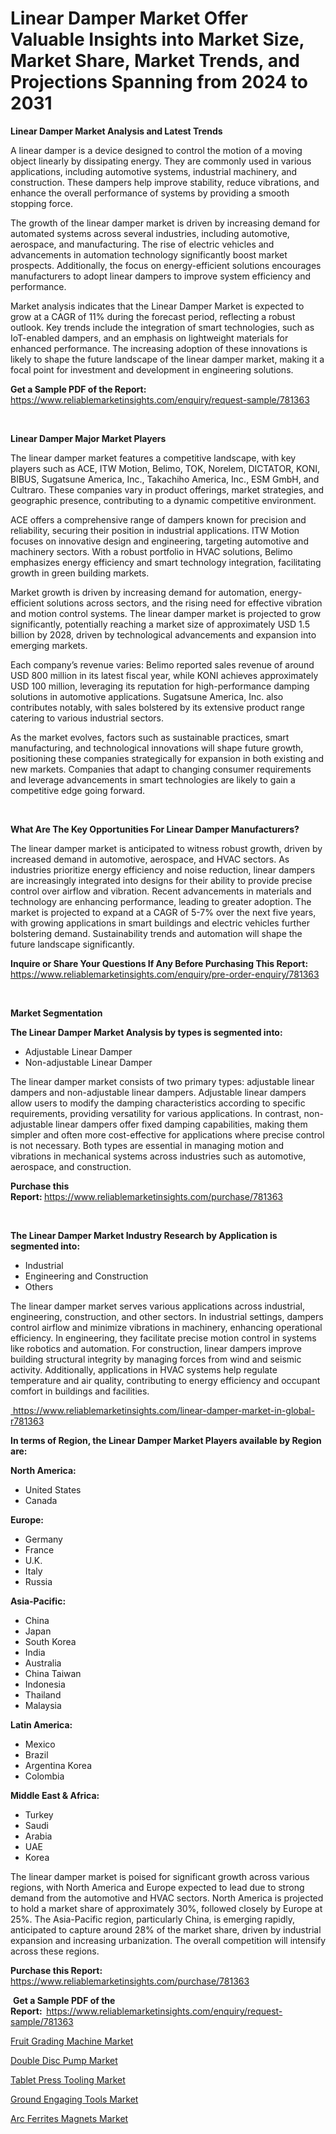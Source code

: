 <p><h1>Linear Damper Market Offer Valuable Insights into Market Size, Market Share, Market Trends, and Projections Spanning from 2024 to 2031</h1></p><p><strong>Linear Damper Market Analysis and Latest Trends</strong></p>
<p><p>A linear damper is a device designed to control the motion of a moving object linearly by dissipating energy. They are commonly used in various applications, including automotive systems, industrial machinery, and construction. These dampers help improve stability, reduce vibrations, and enhance the overall performance of systems by providing a smooth stopping force.</p><p>The growth of the linear damper market is driven by increasing demand for automated systems across several industries, including automotive, aerospace, and manufacturing. The rise of electric vehicles and advancements in automation technology significantly boost market prospects. Additionally, the focus on energy-efficient solutions encourages manufacturers to adopt linear dampers to improve system efficiency and performance.</p><p>Market analysis indicates that the Linear Damper Market is expected to grow at a CAGR of 11% during the forecast period, reflecting a robust outlook. Key trends include the integration of smart technologies, such as IoT-enabled dampers, and an emphasis on lightweight materials for enhanced performance. The increasing adoption of these innovations is likely to shape the future landscape of the linear damper market, making it a focal point for investment and development in engineering solutions.</p></p>
<p><strong>Get a Sample PDF of the Report:&nbsp;</strong> <a href="https://www.reliablemarketinsights.com/enquiry/request-sample/781363?utm_campaign=1400&utm_medium=2&utm_source=Github&utm_content=ia&utm_term=15102024&utm_id=linear-damper">https://www.reliablemarketinsights.com/enquiry/request-sample/781363</a></p>
<p>&nbsp;</p>
<p><strong>Linear Damper Major Market Players</strong></p>
<p><p>The linear damper market features a competitive landscape, with key players such as ACE, ITW Motion, Belimo, TOK, Norelem, DICTATOR, KONI, BIBUS, Sugatsune America, Inc., Takachiho America, Inc., ESM GmbH, and Cultraro. These companies vary in product offerings, market strategies, and geographic presence, contributing to a dynamic competitive environment.</p><p>ACE offers a comprehensive range of dampers known for precision and reliability, securing their position in industrial applications. ITW Motion focuses on innovative design and engineering, targeting automotive and machinery sectors. With a robust portfolio in HVAC solutions, Belimo emphasizes energy efficiency and smart technology integration, facilitating growth in green building markets.</p><p>Market growth is driven by increasing demand for automation, energy-efficient solutions across sectors, and the rising need for effective vibration and motion control systems. The linear damper market is projected to grow significantly, potentially reaching a market size of approximately USD 1.5 billion by 2028, driven by technological advancements and expansion into emerging markets.</p><p>Each company’s revenue varies: Belimo reported sales revenue of around USD 800 million in its latest fiscal year, while KONI achieves approximately USD 100 million, leveraging its reputation for high-performance damping solutions in automotive applications. Sugatsune America, Inc. also contributes notably, with sales bolstered by its extensive product range catering to various industrial sectors.</p><p>As the market evolves, factors such as sustainable practices, smart manufacturing, and technological innovations will shape future growth, positioning these companies strategically for expansion in both existing and new markets. Companies that adapt to changing consumer requirements and leverage advancements in smart technologies are likely to gain a competitive edge going forward.</p></p>
<p>&nbsp;</p>
<p><strong>What Are The Key Opportunities For Linear Damper Manufacturers?</strong></p>
<p><p>The linear damper market is anticipated to witness robust growth, driven by increased demand in automotive, aerospace, and HVAC sectors. As industries prioritize energy efficiency and noise reduction, linear dampers are increasingly integrated into designs for their ability to provide precise control over airflow and vibration. Recent advancements in materials and technology are enhancing performance, leading to greater adoption. The market is projected to expand at a CAGR of 5-7% over the next five years, with growing applications in smart buildings and electric vehicles further bolstering demand. Sustainability trends and automation will shape the future landscape significantly.</p></p>
<p><strong>Inquire or Share Your Questions If Any Before Purchasing This Report:</strong> <a href="https://www.reliablemarketinsights.com/enquiry/pre-order-enquiry/781363?utm_campaign=1400&utm_medium=2&utm_source=Github&utm_content=ia&utm_term=15102024&utm_id=linear-damper">https://www.reliablemarketinsights.com/enquiry/pre-order-enquiry/781363</a></p>
<p>&nbsp;</p>
<p><strong>Market Segmentation</strong></p>
<p><strong>The Linear Damper Market Analysis by types is segmented into:</strong></p>
<p><ul><li>Adjustable Linear Damper</li><li>Non-adjustable Linear Damper</li></ul></p>
<p><p>The linear damper market consists of two primary types: adjustable linear dampers and non-adjustable linear dampers. Adjustable linear dampers allow users to modify the damping characteristics according to specific requirements, providing versatility for various applications. In contrast, non-adjustable linear dampers offer fixed damping capabilities, making them simpler and often more cost-effective for applications where precise control is not necessary. Both types are essential in managing motion and vibrations in mechanical systems across industries such as automotive, aerospace, and construction.</p></p>
<p><strong>Purchase this Report:&nbsp;</strong><a href="https://www.reliablemarketinsights.com/purchase/781363?utm_campaign=1400&utm_medium=2&utm_source=Github&utm_content=ia&utm_term=15102024&utm_id=linear-damper">https://www.reliablemarketinsights.com/purchase/781363</a></p>
<p>&nbsp;</p>
<p><strong>The Linear Damper Market Industry Research by Application is segmented into:</strong></p>
<p><ul><li>Industrial</li><li>Engineering and Construction</li><li>Others</li></ul></p>
<p><p>The linear damper market serves various applications across industrial, engineering, construction, and other sectors. In industrial settings, dampers control airflow and minimize vibrations in machinery, enhancing operational efficiency. In engineering, they facilitate precise motion control in systems like robotics and automation. For construction, linear dampers improve building structural integrity by managing forces from wind and seismic activity. Additionally, applications in HVAC systems help regulate temperature and air quality, contributing to energy efficiency and occupant comfort in buildings and facilities.</p></p>
<p><a href="https://www.reliablemarketinsights.com/linear-damper-market-in-global-r781363?utm_campaign=1400&utm_medium=2&utm_source=Github&utm_content=ia&utm_term=15102024&utm_id=linear-damper">&nbsp;https://www.reliablemarketinsights.com/linear-damper-market-in-global-r781363</a></p>
<p><strong>In terms of Region, the Linear Damper Market Players available by Region are:</strong></p>
<p>
    <p> <strong> North America: </strong>
        <ul>
            <li>United States</li>
            <li>Canada</li>
        </ul>
        </p> 
    <p> <strong> Europe: </strong>
        <ul>
            <li>Germany</li>
            <li>France</li>
            <li>U.K.</li>
            <li>Italy</li>
            <li>Russia</li>
        </ul>
        </p> 
    <p> <strong> Asia-Pacific: </strong>
        <ul>
            <li>China</li>
            <li>Japan</li>
            <li>South Korea</li>
            <li>India</li>
            <li>Australia</li>
            <li>China Taiwan</li>
            <li>Indonesia</li>
            <li>Thailand</li>
            <li>Malaysia</li>
        </ul>
        </p> 
    <p> <strong> Latin America: </strong>
        <ul>
            <li>Mexico</li>
            <li>Brazil</li>
            <li>Argentina Korea</li>
            <li>Colombia</li>
        </ul>
        </p> 
    <p> <strong> Middle East & Africa: </strong>
        <ul>
            <li>Turkey</li>
            <li>Saudi</li>
            <li>Arabia</li>
            <li>UAE</li>
            <li>Korea</li>
        </ul>
    </p>
    </p>
<p><p>The linear damper market is poised for significant growth across various regions, with North America and Europe expected to lead due to strong demand from the automotive and HVAC sectors. North America is projected to hold a market share of approximately 30%, followed closely by Europe at 25%. The Asia-Pacific region, particularly China, is emerging rapidly, anticipated to capture around 28% of the market share, driven by industrial expansion and increasing urbanization. The overall competition will intensify across these regions.</p></p>
<p><strong>Purchase this Report: </strong><a href="https://www.reliablemarketinsights.com/purchase/781363?utm_campaign=1400&utm_medium=2&utm_source=Github&utm_content=ia&utm_term=15102024&utm_id=linear-damper">https://www.reliablemarketinsights.com/purchase/781363</a></p>
<p>&nbsp;<strong>Get a Sample PDF of the Report:&nbsp;&nbsp;</strong><a href="https://www.reliablemarketinsights.com/enquiry/request-sample/781363?utm_campaign=1400&utm_medium=2&utm_source=Github&utm_content=ia&utm_term=15102024&utm_id=linear-damper">https://www.reliablemarketinsights.com/enquiry/request-sample/781363</a></p>
<p><strong></strong></p>
<p><p><a href="https://www.linkedin.com/pulse/digital-transformation-fruit-grading-machine-industry-market-tffyf?trk=public_post_embed_feed-article-content&utm_campaign=1400&utm_medium=2&utm_source=Github&utm_content=ia&utm_term=15102024&utm_id=linear-damper">Fruit Grading Machine Market</a></p><p><a href="https://github.com/joannesouthgate/Market-Research-Report-List-5/blob/main/double-disc-pump-market.md?utm_campaign=1400&utm_medium=2&utm_source=Github&utm_content=ia&utm_term=15102024&utm_id=linear-damper">Double Disc Pump Market</a></p><p><a href="https://www.linkedin.com/pulse/tablet-press-tooling-market-segmentation-applications-types-growth-2rkjf?trk=public_post_embed_feed-article-content&utm_campaign=1400&utm_medium=2&utm_source=Github&utm_content=ia&utm_term=15102024&utm_id=linear-damper">Tablet Press Tooling Market</a></p><p><a href="https://issuu.com/reportprime-2/docs/ground-engaging-tools-market-size-2_0ee7aac24e9b18?utm_campaign=1400&utm_medium=2&utm_source=Github&utm_content=ia&utm_term=15102024&utm_id=linear-damper">Ground Engaging Tools Market</a></p><p><a href="https://www.linkedin.com/pulse/strategic-roadmap-global-arc-ferrites-magnets-market-insights-ccwzf?trk=public_post_embed_feed-article-content&utm_campaign=1400&utm_medium=2&utm_source=Github&utm_content=ia&utm_term=15102024&utm_id=linear-damper">Arc Ferrites Magnets Market</a></p></p>
